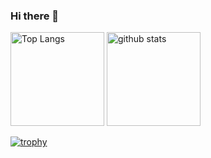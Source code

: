 ### Hi there 👋

<p align="left"> 
  <img alt="Top Langs" height="150px" src="https://github-readme-stats.vercel.app/api/top-langs/?username=makio0325&layout=compact&count_private=true&show_icons=true&theme=onedark" />
  <img alt="github stats" height="150px" src="https://github-readme-stats.vercel.app/api?username=makio0325&count_private=true&show_icons=true&show_icons=true&theme=onedark" />
</p>

[![trophy](https://github-profile-trophy.vercel.app/?username=makio0325&theme=onedark&column=7
)](https://github.com/ryo-ma/github-profile-trophy)
